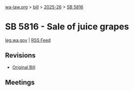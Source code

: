 [wa-law.org](/) > [bill](/bill/) > [2025-26](/bill/2025-26/) > [SB 5816](/bill/2025-26/sb/5816/)

# SB 5816 - Sale of juice grapes
[leg.wa.gov](https://app.leg.wa.gov/billsummary?BillNumber=5816&Year=2025&Initiative=false) | [RSS Feed](./rss.xml)

## Revisions
* [Original Bill](1/)

## Meetings